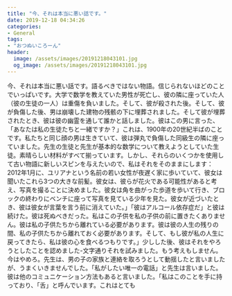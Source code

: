 ```yaml
---
title: "今、それは本当に悪い話です。"
date: 2019-12-18 04:34:26
categories:
- General
tags:
- "おつぬいころーん"
header:
  image: /assets/images/20191218043101.jpg
  og_image: /assets/images/20191218043101.jpg
---
```


今、それは本当に悪い話です。語るべきではない物語。信じられないほどのことでいっぱいです。大学で数学を教えていた男性が死亡し、彼の隣に座っていた人（彼の生徒の一人）は重傷を負いました。そして、彼が殺された後。そして、彼が負傷した後、男は崩壊した建物の残骸の下に埋葬されました。そして彼が埋葬されたとき、彼は彼の幽霊を通して誰かと話しました。彼はこの男に言った、「あなたは私の生徒たちと一緒ですか？」これは、1900年の20世紀半ばのことです。私たちと同じ顔の男は生きていて、彼は弾丸で負傷した同級生の隣に座っていました。先生の生徒と先生が基本的な数学について教えようとしていた生徒。素晴らしい材料がすべて揃っています。しかし、それらのいくつかを使用して古い物語に新しいスピンを与えたいので、私はそれをそのままにします：2012年1月に、ユリアナという名前の若い女性が夜遅く家に歩いていて、彼女は聞いたこれら3つの大きな前髪。彼女は、彼らが花火である可能性があると考え、写真を撮ることに決めました。彼女は角を曲がった歩道を歩いて行き、ブロックの終わりにベンチに座って写真を見ている少年を見た。彼女が近づいたとき、彼は彼女が言葉を言う前に消えていた。」「彼はアルコール依存症だ」と彼は続けた。彼は死ぬべきだった。私はこの子供を私の子供の前に置きたくありません。彼は私の子供たちから離れている必要があります。彼は彼の人生の残りの間、私の子供たちから離れておく必要があります。そして、もし彼が私の人生に戻ってきたら、私は彼の心を食べるつもりです。」少しした後、彼はそれをやろうとしたことを認めました-文字通りそれを試みました。もう考えもしません。今はやめろ。先生は、男の子の家族と連絡を取ろうとして動揺したと言いましたが、うまくいきませんでした。「私がしたい唯一の電話」と先生は言いました。彼は他のコミュニケーション方法もあると言いました。「私はこのことを手に持っており、「舌」と呼んでいます。これはとても
